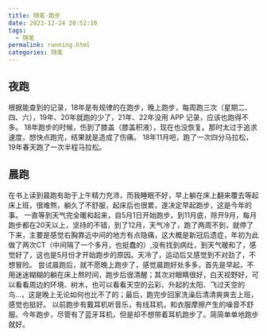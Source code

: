 ```yaml
---
title: 随笔·跑步
date: 2023-12-24 20:52:10
tags:
  - 随笔
permalink: running.html
categories: 随笔
---
```

## 夜跑

根据能查到的记录，18年是有规律的在跑步，晚上跑步，每周跑三次（星期二、四、六），19年、20年就跑的少了，21年、22年没用 APP 记录，应该也跑得不多。
18年跑步的时候，伤到了膝盖（膝盖积液），现在也没恢复。那时太过于追求速度，想快点跑完，结果就是造成了伤痛。
18年11月吧，跑了一次四分马拉松，19年春天跑了一次半程马拉松。
## 晨跑

在书上读到晨跑有助于上午精力充沛，而我睡眠不好，早上躺在床上翻来覆去等起床上班，很难熬，躺久了不舒服，起床后也很累，遂决定早起跑步，这是今年的事。
一直等到天气完全暖和起来，自5月1日开始跑步，到11月底，除开9月，每月跑步都在20天以上，坚持的不错，到了12月，天气冷了，跑了两周不到，就停了下来，主要是感觉右胸靠近中间的地方有点隐痛，这大概是新冠后遗症，年初为此做了两次CT（中间隔了一个多月，也挺蠢的）,没有找到病灶，到天气暖和了，感觉好了，这也是5月份才开始跑步的原因。天冷了，运动后又感觉到不对劲了，不想冒险。
尝试晨跑后，就不愿晚上跑步了，感觉晨跑好处多多，首先是早起，不用迷迷糊糊的躺在床上熬时间，跑步后很清醒；其次对眼睛很好，白天视野好，可以看看周边的环境、树木，也可以看看天空的云彩、升起的太阳、飞过天空的鸟...，这是晚上无论如何也比不了的；最后，跑完步回家洗澡后清清爽爽去上班，感觉也挺好。
以前跑步有戴耳机听音乐，有线耳机，和衣服摩擦产生的噪音不舒服。今年跑步，尽管有了蓝牙耳机，但是却不想带着耳机跑步了。简简单单地跑步就好。